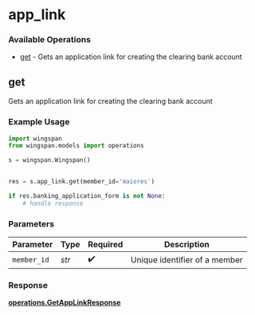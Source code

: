 # app_link

### Available Operations

* [get](#get) - Gets an application link for creating the clearing bank account

## get

Gets an application link for creating the clearing bank account

### Example Usage

```python
import wingspan
from wingspan.models import operations

s = wingspan.Wingspan()


res = s.app_link.get(member_id='maiores')

if res.banking_application_form is not None:
    # handle response
```

### Parameters

| Parameter                     | Type                          | Required                      | Description                   |
| ----------------------------- | ----------------------------- | ----------------------------- | ----------------------------- |
| `member_id`                   | *str*                         | :heavy_check_mark:            | Unique identifier of a member |


### Response

**[operations.GetAppLinkResponse](../../models/operations/getapplinkresponse.md)**

